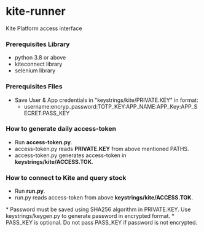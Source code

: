 # kite-runner
Kite Platform access interface

### Prerequisites Library
* python 3.8 or above
* kiteconnect library
* selenium library

### Prerequisites Files
* Save User & App credentials in "keystrings/kite/PRIVATE.KEY" in format:
  * username:encryp_password:TOTP_KEY:APP_NAME:APP_Key:APP_SECRET:PASS_KEY

### How to generate daily access-token
* Run **access-token.py**.
* access-token.py reads **PRIVATE.KEY** from above mentioned PATHS.
* access-token.py generates access-token in **keystrings/kite/ACCESS.TOK**.

### How to connect to Kite and query stock
* Run **run.py**.
* run.py reads access-token from above **keystrings/kite/ACCESS.TOK**.



\*  Password must be saved using SHA256 algorithm in PRIVATE.KEY. Use keystrings/keygen.py to generate password in encrypted format.
\* PASS_KEY is optional. Do not pass PASS_KEY if password is not encrypted.
